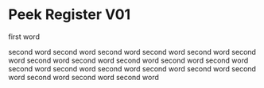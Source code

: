 # Peek Register V01


first word

second word
second word
second word
second word
second word
second word
second word
second word
second word
second word
second word
second word
second word
second word
second word
second word
second word
second word
second word
second word








